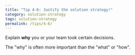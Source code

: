 ```yaml
---
title: "Tip 4-6: Justify the solution strategy!"
category: solution-strategy
tags: solution-strategy
permalink: /tips/4-6/
---
```


Explain **why** you or your team took certain decisions.

The "why" is often more important than the "what" or "how".
